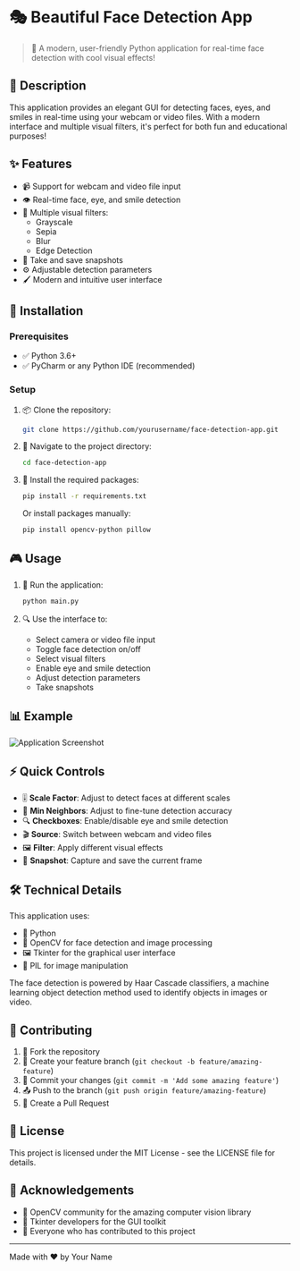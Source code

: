# 🎭 Beautiful Face Detection App

> 🌟 A modern, user-friendly Python application for real-time face detection with cool visual effects!

## 📝 Description

This application provides an elegant GUI for detecting faces, eyes, and smiles in real-time using your webcam or video files. With a modern interface and multiple visual filters, it's perfect for both fun and educational purposes!

## ✨ Features

- 📹 Support for webcam and video file input
- 👁️ Real-time face, eye, and smile detection
- 🎨 Multiple visual filters:
  - Grayscale
  - Sepia
  - Blur
  - Edge Detection
- 📸 Take and save snapshots
- ⚙️ Adjustable detection parameters
- 🖌️ Modern and intuitive user interface

## 🚀 Installation

### Prerequisites

- ✅ Python 3.6+
- ✅ PyCharm or any Python IDE (recommended)

### Setup

1. 📦 Clone the repository:
   ```bash
   git clone https://github.com/yourusername/face-detection-app.git
   ```

2. 📂 Navigate to the project directory:
   ```bash
   cd face-detection-app
   ```

3. 🔧 Install the required packages:
   ```bash
   pip install -r requirements.txt
   ```
   
   Or install packages manually:
   ```bash
   pip install opencv-python pillow
   ```

## 🎮 Usage

1. 🚀 Run the application:
   ```bash
   python main.py
   ```

2. 🔍 Use the interface to:
   - Select camera or video file input
   - Toggle face detection on/off
   - Select visual filters
   - Enable eye and smile detection
   - Adjust detection parameters
   - Take snapshots

## 📊 Example

![Application Screenshot](screenshot.png)

## ⚡ Quick Controls

- 🎚️ **Scale Factor**: Adjust to detect faces at different scales
- 🧮 **Min Neighbors**: Adjust to fine-tune detection accuracy
- 🔍 **Checkboxes**: Enable/disable eye and smile detection
- 🎬 **Source**: Switch between webcam and video files
- 🖼️ **Filter**: Apply different visual effects
- 📸 **Snapshot**: Capture and save the current frame

## 🛠️ Technical Details

This application uses:
- 🐍 Python
- 🎯 OpenCV for face detection and image processing
- 🖼️ Tkinter for the graphical user interface
- 🔄 PIL for image manipulation

The face detection is powered by Haar Cascade classifiers, a machine learning object detection method used to identify objects in images or video.

## 📝 Contributing

1. 🍴 Fork the repository
2. 🔧 Create your feature branch (`git checkout -b feature/amazing-feature`)
3. 💾 Commit your changes (`git commit -m 'Add some amazing feature'`)
4. 📤 Push to the branch (`git push origin feature/amazing-feature`)
5. 🔁 Create a Pull Request

## 📜 License

This project is licensed under the MIT License - see the LICENSE file for details.

## 🙏 Acknowledgements

- 🧠 OpenCV community for the amazing computer vision library
- 🎨 Tkinter developers for the GUI toolkit
- 🚀 Everyone who has contributed to this project

---

Made with ❤️ by Your Name
